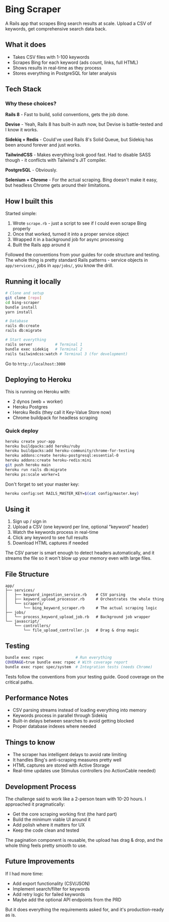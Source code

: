 # Bing Scraper

A Rails app that scrapes Bing search results at scale. Upload a CSV of keywords, get comprehensive search data back.

## What it does

- Takes CSV files with 1-100 keywords
- Scrapes Bing for each keyword (ads count, links, full HTML)
- Shows results in real-time as they process
- Stores everything in PostgreSQL for later analysis

## Tech Stack

### Why these choices?

**Rails 8** - Fast to build, solid conventions, gets the job done.

**Devise** - Yeah, Rails 8 has built-in auth now, but Devise is battle-tested and I know it works.

**Sidekiq + Redis** - Could've used Rails 8's Solid Queue, but Sidekiq has been around forever and just works.

**TailwindCSS** - Makes everything look good fast. Had to disable SASS though - it conflicts with Tailwind's JIT compiler.

**PostgreSQL** - Obviously.

**Selenium + Chrome** - For the actual scraping. Bing doesn't make it easy, but headless Chrome gets around their limitations.

## How I built this

Started simple:
1. Wrote `scrape.rb` - just a script to see if I could even scrape Bing properly
2. Once that worked, turned it into a proper service object
3. Wrapped it in a background job for async processing
4. Built the Rails app around it

Followed the conventions from your guides for code structure and testing. The whole thing is pretty standard Rails patterns - service objects in `app/services/`, jobs in `app/jobs/`, you know the drill.

## Running it locally

```bash
# Clone and setup
git clone [repo]
cd bing-scraper
bundle install
yarn install

# Database
rails db:create
rails db:migrate

# Start everything
rails server          # Terminal 1
bundle exec sidekiq   # Terminal 2
rails tailwindcss:watch # Terminal 3 (for development)
```

Go to `http://localhost:3000`

## Deploying to Heroku

This is running on Heroku with:
- 2 dynos (web + worker)
- Heroku Postgres
- Heroku Redis (they call it Key-Value Store now)
- Chrome buildpack for headless scraping

### Quick deploy

```bash
heroku create your-app
heroku buildpacks:add heroku/ruby
heroku buildpacks:add heroku-community/chrome-for-testing
heroku addons:create heroku-postgresql:essential-0
heroku addons:create heroku-redis:mini
git push heroku main
heroku run rails db:migrate
heroku ps:scale worker=1
```

Don't forget to set your master key:
```bash
heroku config:set RAILS_MASTER_KEY=$(cat config/master.key)
```

## Using it

1. Sign up / sign in
2. Upload a CSV (one keyword per line, optional "keyword" header)
3. Watch the keywords process in real-time
4. Click any keyword to see full results
5. Download HTML captures if needed

The CSV parser is smart enough to detect headers automatically, and it streams the file so it won't blow up your memory even with large files.

## File Structure

```
app/
├── services/
│   ├── keyword_ingestion_service.rb    # CSV parsing
│   ├── keyword_upload_processor.rb     # Orchestrates the whole thing
│   └── scrapers/
│       └── bing_keyword_scraper.rb     # The actual scraping logic
├── jobs/
│   └── process_keyword_upload_job.rb   # Background job wrapper
└── javascript/
    └── controllers/
        └── file_upload_controller.js   # Drag & drop magic
```

## Testing

```bash
bundle exec rspec              # Run everything
COVERAGE=true bundle exec rspec # With coverage report
bundle exec rspec spec/system  # Integration tests (needs Chrome)
```

Tests follow the conventions from your testing guide. Good coverage on the critical paths.

## Performance Notes

- CSV parsing streams instead of loading everything into memory
- Keywords process in parallel through Sidekiq
- Built-in delays between searches to avoid getting blocked
- Proper database indexes where needed

## Things to know

- The scraper has intelligent delays to avoid rate limiting
- It handles Bing's anti-scraping measures pretty well
- HTML captures are stored with Active Storage
- Real-time updates use Stimulus controllers (no ActionCable needed)

## Development Process

The challenge said to work like a 2-person team with 10-20 hours. I approached it pragmatically:
- Get the core scraping working first (the hard part)
- Build the minimum viable UI around it
- Add polish where it matters for UX
- Keep the code clean and tested

The pagination component is reusable, the upload has drag & drop, and the whole thing feels pretty smooth to use.

## Future Improvements

If I had more time:
- Add export functionality (CSV/JSON)
- Implement search/filter for keywords
- Add retry logic for failed keywords
- Maybe add the optional API endpoints from the PRD

But it does everything the requirements asked for, and it's production-ready as is.
